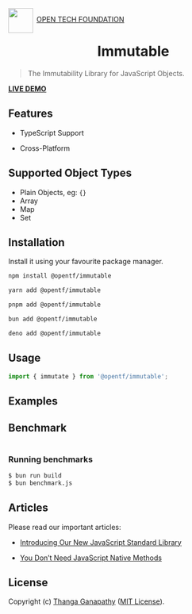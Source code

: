 <img align="left" src="https://open-tech-foundation.pages.dev/img/Logo.svg" width="50" height="50">

&nbsp;[OPEN TECH FOUNDATION](https://open-tech-foundation.pages.dev/)

<div align="center">

# Immutable

</div>

> The Immutability Library for JavaScript Objects.

**[LIVE DEMO](https://immutable.pages.dev/)**

## Features

- TypeScript Support

- Cross-Platform

## Supported Object Types

- Plain Objects, eg: `{}`
- Array
- Map
- Set

## Installation

Install it using your favourite package manager.

```sh
npm install @opentf/immutable
```

```sh
yarn add @opentf/immutable
```

```sh
pnpm add @opentf/immutable
```

```sh
bun add @opentf/immutable
```

```sh
deno add @opentf/immutable
```

## Usage

```js
import { immutate } from '@opentf/immutable';

```

## Examples


## Benchmark

```diff
```

### Running benchmarks

```sh
$ bun run build
$ bun benchmark.js
```

## Articles

Please read our important articles:

- [Introducing Our New JavaScript Standard Library](https://ganapathy.hashnode.dev/introducing-our-new-javascript-standard-library)

- [You Don’t Need JavaScript Native Methods](https://ganapathy.hashnode.dev/you-dont-need-javascript-native-methods)

## License

Copyright (c) [Thanga Ganapathy](https://github.com/Thanga-Ganapathy) ([MIT License](../../LICENSE)).

